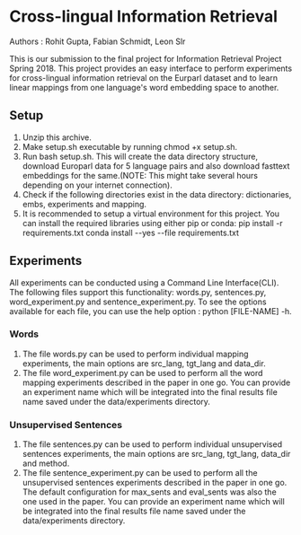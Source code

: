 # Cross-lingual Information Retrieval
Authors :  Rohit Gupta, Fabian Schmidt, Leon Slr

This is our submission to the final project for Information Retrieval Project Spring 2018. This project provides an
easy interface to perform experiments for cross-lingual information retrieval on the Eurparl dataset and to learn
linear mappings from one language's word embedding space to another.

## Setup
1. Unzip this archive.
2. Make setup.sh executable by running chmod +x setup.sh.
3. Run bash setup.sh. This will create the data directory structure, download Europarl data for 5 language pairs and
   also download fasttext embeddings for the same.(NOTE: This might take several hours depending on your internet
   connection).
4. Check if the following directories exist in the data directory: dictionaries, embs, experiments and mapping.
5. It is recommended to setup a virtual environment for this project. You can install the required libraries using
   either pip or conda:
       pip install -r requirements.txt
       conda install --yes --file requirements.txt

## Experiments
All experiments can be conducted using a Command Line Interface(CLI). The following files support this functionality:
words.py, sentences.py, word_experiment.py and sentence_experiment.py. To see the options available for each file, you
can use the help option : python [FILE-NAME] -h.

### Words

1. The file words.py can be used to perform individual mapping experiments, the main options are src_lang, tgt_lang and
   data_dir.
2. The file word_experiment.py can be used to perform all the word mapping experiments described in the paper in one go.
   You can provide an experiment name which will be integrated into the final results file name saved under the data/experiments
   directory.


### Unsupervised Sentences

1. The file sentences.py can be used to perform individual unsupervised sentences experiments, the main options are src_lang,
   tgt_lang, data_dir and method.
2. The file sentence_experiment.py can be used to perform all the unsupervised sentences experiments described in the paper in one go.
   The default configuration for max_sents and eval_sents was also the one used in the paper. You can provide an experiment
   name which will be integrated into the final results file name saved under the data/experiments directory.